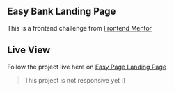 ## Easy Bank Landing Page

This is a frontend challenge from [Frontend Mentor](https://www.frontendmentor.io/challenges)

## Live View

Follow the project live here on [Easy Page Landing Page](https://easy-bank-landing-page.now.sh/)

> This project is not responsive yet :)
